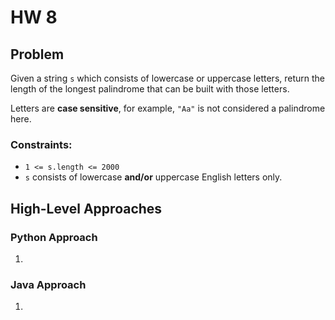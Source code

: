 # HW 8

## Problem
Given a string `s` which consists of lowercase or uppercase letters, return the length of the longest palindrome that can be built with those letters.

Letters are **case sensitive**, for example, `"Aa"` is not considered a palindrome here.

### Constraints:

- `1 <= s.length <= 2000`
- `s` consists of lowercase **and/or** uppercase English letters only.   

## High-Level Approaches

### Python Approach

1.

### Java Approach

1.
